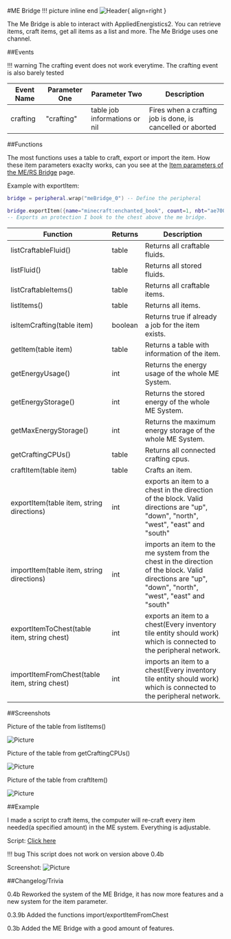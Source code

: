 #ME Bridge
!!! picture inline end
    ![Header](https://srendi.de/wp-content/uploads/2021/04/ME-Bridge.png){ align=right }

The Me Bridge is able to interact with AppliedEnergistics2.
You can retrieve items, craft items, get all items as a list and more. The Me Bridge uses one channel.

##Events

!!! warning
    The crafting event does not work everytime. The crafting event is also barely tested

| Event Name | Parameter One | Parameter Two | Description |
|------------|---------------|---------------|-------------|
| crafting | "crafting" | table job informations or nil | Fires when a crafting job is done, is cancelled or aborted |


##Functions

The most functions uses a table to craft, export or import the item. How these item parameters exaclty works, can you see at the [Item parameters of the ME/RS Bridge](https://docs.srendi.de/othersandutilities/item_parameter/) page.

Example with exportItem:

```lua
bridge = peripheral.wrap("meBridge_0") -- Define the peripheral

bridge.exportItem({name="minecraft:enchanted_book", count=1, nbt="ae70053c97f877de546b0248b9ddf525"}, "UP")
-- Exports an protection I book to the chest above the me bridge.
```

| Function | Returns | Description |
|----------|---------|-------------|
| listCraftableFluid() | table | Returns all craftable fluids. |
| listFluid()	| table | Returns all stored fluids.
| listCraftableItems() | table |	Returns all craftable items. |
| listItems() |	table | Returns all items. |
| isItemCrafting(table item) | boolean | Returns true if already a job for the item exists. |
| getItem(table item) | table | Returns a table with information of the item. |
| getEnergyUsage() | int |	Returns the energy usage of the whole ME System. |
| getEnergyStorage() | int |	Returns the stored energy of the whole ME System. |
| getMaxEnergyStorage() |	int | Returns the maximum energy storage of the whole ME System. |
| getCraftingCPUs() |	table | Returns all connected crafting cpus. |
| craftItem(table item)	| table | Crafts an item. |
| exportItem(table item, string directions) |	int | exports an item to a chest in the direction of the block. Valid directions are "up", "down", "north", "west", "east" and "south" |
| importItem(table item, string directions) |	int | imports an item to the me system from the chest in the direction of the block. Valid directions are "up", "down", "north", "west", "east" and "south" |
| exportItemToChest(table item, string chest) |	int |	exports an item to a chest(Every inventory tile entity should work) which is connected to the peripheral network. |
| importItemFromChest(table item, string chest) |	int |	imports an item to a chest(Every inventory tile entity should work) which is connected to the peripheral network. |

##Screenshots

Picture of the table from listItems()

![Picture](https://srendi.de/wp-content/uploads/2021/02/Bild_2021-02-05_231136.png)

Picture of the table from getCraftingCPUs()

![Picture](https://srendi.de/wp-content/uploads/2021/02/Bild_2021-02-05_231231.png)

Picture of the table from craftItem()

![Picture](https://srendi.de/wp-content/uploads/2021/02/Bild_2021-02-05_233210.png)


##Example

I made a script to craft items, the computer will re-craft every item needed(a specified amount) in the ME system. Everything is adjustable.

Script: [Click here](https://gist.github.com/Seniorendi/dbbe08502ce51d59173c3b5e119d3558)

!!! bug
    This script does not work on version above 0.4b

Screenshot:
![Picture](https://srendi.de/wp-content/uploads/2021/02/Bild_2021-02-05_233338.png)

##Changelog/Trivia

0.4b
Reworked the system of the ME Bridge, it has now more features and a new system for the item parameter.

0.3.9b
Added the functions import/exportItemFromChest

0.3b
Added the ME Bridge with a good amount of features.
